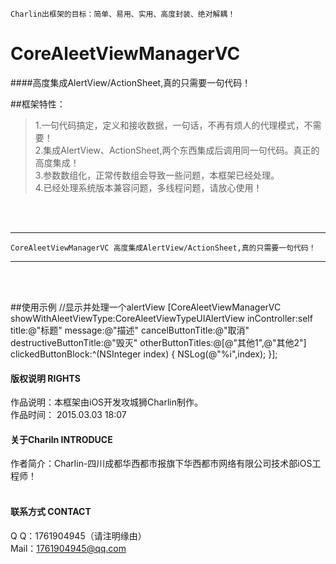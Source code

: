 
    Charlin出框架的目标：简单、易用、实用、高度封装、绝对解耦！

# CoreAleetViewManagerVC
####高度集成AlertView/ActionSheet,真的只需要一句代码！



##框架特性：<br />
>1.一句代码搞定，定义和接收数据，一句话，不再有烦人的代理模式，不需要！<br />
>2.集成AlertView、ActionSheet,两个东西集成后调用同一句代码。真正的高度集成！<br />
>3.参数数组化，正常传数组会导致一些问题，本框架已经处理。<br />
>4.已经处理系统版本兼容问题，多线程问题，请放心使用！<br />

<br /><br />

-----
    CoreAleetViewManagerVC 高度集成AlertView/ActionSheet,真的只需要一句代码！
-----

<br /><br />

##使用示例
        //显示并处理一个alertView
    [CoreAleetViewManagerVC showWithAleetViewType:CoreAleetViewTypeUIAlertView inController:self title:@"标题" message:@"描述" cancelButtonTitle:@"取消" destructiveButtonTitle:@"毁灭" otherButtonTitles:@[@"其他1",@"其他2"] clickedButtonBlock:^(NSInteger index) {
        NSLog(@"%i",index);
    }];


#### 版权说明 RIGHTS <br />
作品说明：本框架由iOS开发攻城狮Charlin制作。<br />
作品时间： 2015.03.03 18:07<br />

#### 关于Chariln INTRODUCE <br />
作者简介：Charlin-四川成都华西都市报旗下华西都市网络有限公司技术部iOS工程师！<br /><br />


#### 联系方式 CONTACT <br />
Q    Q：1761904945（请注明缘由）<br />
Mail：1761904945@qq.com<br />
